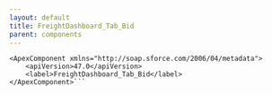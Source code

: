 ```yaml
---
layout: default
title: FreightDashboard_Tab_Bid
parent: components
---
```


```<?xml version="1.0" encoding="UTF-8"?>
<ApexComponent xmlns="http://soap.sforce.com/2006/04/metadata">
    <apiVersion>47.0</apiVersion>
    <label>FreightDashboard_Tab_Bid</label>
</ApexComponent>```
